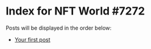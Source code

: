 # Index for NFT World #7272
Posts will be displayed in the order below:

- [Your first post](./001-first.md)

